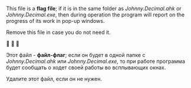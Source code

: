 This file is a **flag file**; if it is in the same folder as *Johnny.Decimal.ahk* or *Johnny.Decimal.exe*, then during operation the program will report on the progress of its work in pop-up windows.

Remove this file in case you do not need it.

🚩	🚩	🚩

Этот файл - **файл-флаг**; если он будет в одной папке с *Johnny.Decimal.ahk* или *Johnny.Decimal.exe*, то при работе программа будет сообщать о ходет своей работы во всплывающих окнах.

Удалите этот файл, если он не нужен.
